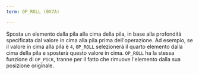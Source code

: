 ```yaml
---
term: OP_ROLL (0X7A)

---
```

Sposta un elemento dalla pila alla cima della pila, in base alla profondità specificata dal valore in cima alla pila prima dell'operazione. Ad esempio, se il valore in cima alla pila è `4`, `OP_ROLL` selezionerà il quarto elemento dalla cima della pila e sposterà questo valore in cima. `OP_ROLL` ha la stessa funzione di `OP_PICK`, tranne per il fatto che rimuove l'elemento dalla sua posizione originale.